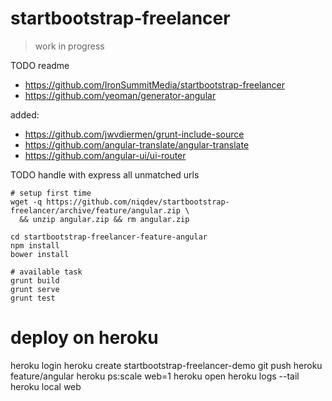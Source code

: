 # startbootstrap-freelancer

> work in progress

TODO readme

* https://github.com/IronSummitMedia/startbootstrap-freelancer
* https://github.com/yeoman/generator-angular

added:

* https://github.com/jwvdiermen/grunt-include-source
* https://github.com/angular-translate/angular-translate
* https://github.com/angular-ui/ui-router

TODO handle with express all unmatched urls

```
# setup first time
wget -q https://github.com/niqdev/startbootstrap-freelancer/archive/feature/angular.zip \
  && unzip angular.zip && rm angular.zip
  
cd startbootstrap-freelancer-feature-angular
npm install
bower install

# available task
grunt build
grunt serve
grunt test
```

# deploy on heroku
heroku login
heroku create startbootstrap-freelancer-demo
git push heroku feature/angular
heroku ps:scale web=1
heroku open
heroku logs --tail
heroku local web
